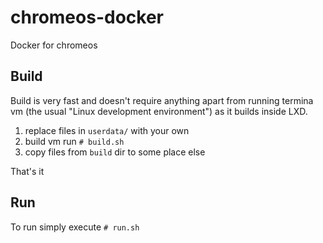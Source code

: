 # chromeos-docker
Docker for chromeos

## Build
Build is very fast and doesn't require anything apart from running termina vm (the usual "Linux development environment") as it builds inside LXD.

1. replace files in `userdata/` with your own
2. build vm run `# build.sh`
3. copy files from `build` dir to some place else

That's it
## Run
To run simply execute `# run.sh`
